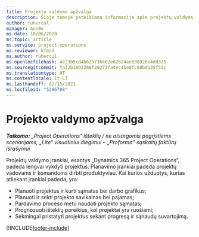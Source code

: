 ```yaml
---
title: Projekto valdymo apžvalga
description: Šioje temoje pateikiama informacija apie projektų valdymą programoje „Dynamics 365 Project Operations“.
author: ruhercul
manager: AnnBe
ms.date: 10/06/2020
ms.topic: article
ms.service: project-operations
ms.reviewer: kfend
ms.author: ruhercul
ms.openlocfilehash: 4e23b5cd4b625736e02e62624ee838926e4dd325
ms.sourcegitcommit: fa32b1893286f20271fa4ec4be8fc68bd135f53c
ms.translationtype: HT
ms.contentlocale: lt-LT
ms.lasthandoff: 02/15/2021
ms.locfileid: "5286708"
---
```

# <a name="project-management-overview"></a>Projekto valdymo apžvalga

_**Taikoma:** „Project Operations“ išteklių / ne atsargomis pagrįstiems scenarijams, „Lite“ visuotiniui diegimui – „Proforma“ sąskaitų faktūrų išrašymui_

Projektų valdymo įrankiai, esantys „Dynamics 365 Project Operations“, padeda lengvai vykdyti projektus. Planavimo įrankiai padeda projektų vadovams ir komandoms dirbti produktyviau. Kai kurios užduotys, kurias atliekant įrankiai padeda, yra:

- Planuoti projektus ir kurti sąmatas bei darbo grafikus;
- Planuoti ir sekti projekto savikainas bei pajamas;
- Pardavimo proceso metu naudoti projekto sąmatas;
- Prognozuoti išteklių poreikius, kol projektai yra ruošiami;
- Sėkmingai pristatyti projektus sekant progresą ir sąnaudų suvartojimą.


[!INCLUDE[footer-include](../includes/footer-banner.md)]